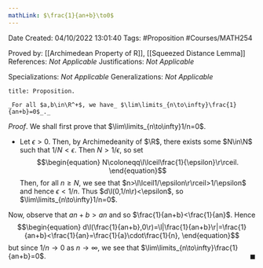 ```yaml
---
mathLink: $\frac{1}{an+b}\to0$
---
```


<div class="topSpace"></div>

Date Created: 04/10/2022 13:01:40
Tags: #Proposition #Courses/MATH254

Proved by: [[Archimedean Property of R]], [[Squeezed Distance Lemma]]
References: _Not Applicable_
Justifications: _Not Applicable_

Specializations: _Not Applicable_
Generalizations: _Not Applicable_

``` ad-Proposition
title: Proposition.

_For all $a,b\in\R^+$, we have_ $\lim\limits_{n\to\infty}\frac{1}{an+b}=0$_._

```

_Proof_. We shall first prove that $\lim\limits_{n\to\infty}1/n=0$.
* Let $\epsilon>0$. Then, by Archimedeanity of $\R$, there exists some $N\in\N$ such that $1/N<\epsilon$. Then $N>1/\epsilon$, so set
$$\begin{equation}
    N\coloneqq\l\lceil\frac{1}{\epsilon}\r\rceil.
\end{equation}$$
Then, for all $n\geq N$, we see that $n>\l\lceil1/\epsilon\r\rceil>1/\epsilon$ and hence $\epsilon<1/n$. Thus $d\l(0,1/n\r)<\epsilon$, so $\lim\limits_{n\to\infty}1/n=0$.

Now, observe that $an+b>an$ and so $\frac{1}{an+b}<\frac{1}{an}$. Hence
$$\begin{equation}
    d\l(\frac{1}{an+b},0\r)=\l|\frac{1}{an+b}\r|=\frac{1}{an+b}<\frac{1}{an}=\frac{1}{a}\cdot\frac{1}{n},
\end{equation}$$
but since $1/n\to0$ as $n\to\infty$, we see that $\lim\limits_{n\to\infty}\frac{1}{an+b}=0$.<span style="float:right;">$\blacksquare$</span>

